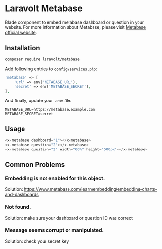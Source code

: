 # Laravolt Metabase
Blade component to embed metabase dashboard or question in your website.
For more information about Metabase, please visit [Metabase official website](https://metabase.com/).

## Installation
```bash
composer require laravolt/metabase
```

Add following entries to `config/services.php`:
```php
'metabase' => [
    'url' => env('METABASE_URL'),
    'secret' => env('METABASE_SECRET'),
],
```

And finally, update your `.env` file:
```dotenv
METABASE_URL=https://metabase.example.com
METABASE_SECRET=secret
```

## Usage
```php
<x-metabase dashboard="1"></x-metabase>
<x-metabase question="2"></x-metabase>
<x-metabase question="2" width="80%" height="500px"></x-metabase>
 ```

## Common Problems
### Embedding is not enabled for this object.
Solution: https://www.metabase.com/learn/embedding/embedding-charts-and-dashboards

### Not found.
Solution: make sure your dashboard or question ID was correct

### Message seems corrupt or manipulated.
Solution: check your secret key.
